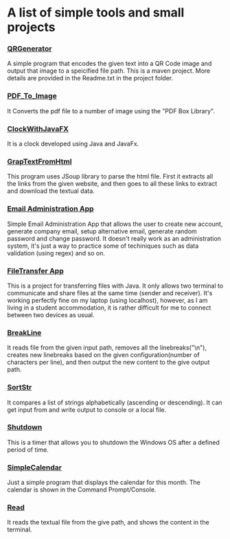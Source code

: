 <h1>A list of simple tools and small projects</h1>

<h3><a href="https://github.com/CurtisNewbie/Little-Tools-and-Projects/tree/master/QRGenerator">QRGenerator</a></h3>

A simple program that encodes the given text into a QR Code image and output that image to a speicified file path. This is a maven project. More details are provided in the Readme.txt in the project folder.

<h3><a href="https://github.com/CurtisNewbie/Simple-Tools-and-Projects/tree/master/PDF_To_Image">PDF_To_Image</a></h3>

It Converts the pdf file to a number of image using the "PDF Box Library".

<h3><a href="https://github.com/CurtisNewbie/Simple-Tools-and-Projects/tree/master/ClockWithJavaFx">ClockWithJavaFX</a></h3>

It is a clock developed using Java and JavaFx.

<h3><a href="https://github.com/CurtisNewbie/Simple-Tools-and-Projects/tree/master/GrapTextFromHtml">GrapTextFromHtml</a></h3>

This program uses JSoup library to parse the html file. First it extracts all the links from the given website, and then goes to all these links to extract and download the textual data.

<h3><a href="https://github.com/CurtisNewbie/Little-Tools-and-Projects/tree/master/Email%20Administration%20App">Email Administration App</a></h3>

Simple Email Administration App that allows the user to create new account, generate company email, setup alternative email, generate random password and change password. It doesn't really work as an administration system, it's just a way to practice some of techiniques such as data validation (using regex) and so on.

<h3><a href="https://github.com/CurtisNewbie/Little-Tools-and-Projects/tree/master/FileTransfer">FileTransfer App</a></h3>

This is a project for transferring files with Java. It only allows two terminal to communicate and share files at the same time (sender and receiver). It's working perfectly fine on my laptop (using localhost), however, as I am living in a student accommodation, it is rather difficult for me to connect between two devices as usual.

<h3><a href="https://github.com/CurtisNewbie/Little-Tools-and-Projects/tree/master/BreakLine">BreakLine</a></h3>

It reads file from the given input path, removes all the linebreaks("\n"), creates new linebreaks based on the given configuration(number of characters per line), and then output the new content to the give output path.

<h3><a href="https://github.com/CurtisNewbie/Little-Tools-and-Projects/tree/master/SortStr">SortStr</a></h3>

It compares a list of strings alphabetically (ascending or descending). It can get input from and write output to console or a local file.

<h3><a href="https://github.com/CurtisNewbie/Little-Tools-and-Projects/tree/master/Shutdown">Shutdown</a></h3>

This is a timer that allows you to shutdown the Windows OS after a defined period of time. <br>

<h3><a href="https://github.com/CurtisNewbie/Little-Tools-and-Projects/tree/master/SimpleCalendar">SimpleCalendar</a></h3>

Just a simple program that displays the calendar for this month. The calendar is shown in the Command Prompt/Console.

<h3><a href="https://github.com/CurtisNewbie/Little-Tools-and-Projects/tree/master/Read">Read</a></h3>

It reads the textual file from the give path, and shows the content in the terminal.
